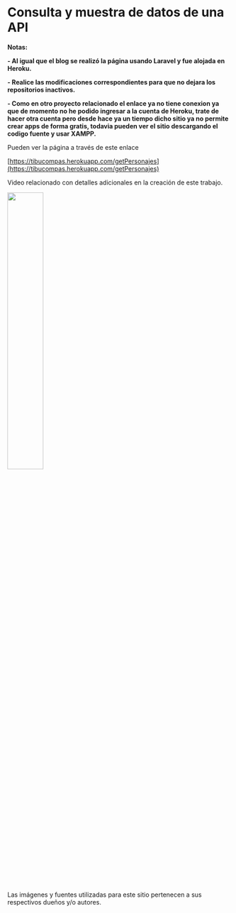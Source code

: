 # Consulta y muestra de datos de una API

<!----Notas---->
**Notas:**

**- Al igual que el blog se realizó la página usando Laravel y fue alojada en Heroku.**

**- Realice las modificaciones correspondientes para que no dejara los repositorios inactivos.**

**- Como en otro proyecto relacionado el enlace ya no tiene conexion ya que de momento no he podido ingresar a la cuenta de Heroku, trate de hacer otra cuenta pero desde hace ya un tiempo dicho sitio ya no permite crear apps de forma gratis, todavia pueden ver el sitio descargando el codigo fuente y usar XAMPP.**
<!----Separador de las notas---->

<!----Separador---->
Pueden ver la página a través de este enlace

[https://tibucompas.herokuapp.com/getPersonajes](https://tibucompas.herokuapp.com/getPersonajes)

Video relacionado con detalles adicionales en la creación de este trabajo.

[<img src="https://i.ytimg.com/vi/Gn8XFnScJ3U/maxresdefault.jpg" width="40%">](https://www.youtube.com/watch?v=Gn8XFnScJ3U)

Las imágenes y fuentes utilizadas para este sitio pertenecen a sus respectivos dueños y/o autores.
<!----Fin del separador---->